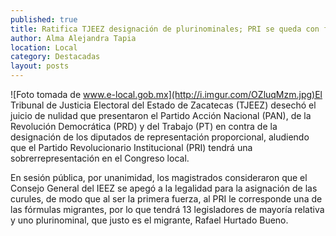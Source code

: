 ```yaml
---
published: true
title: Ratifica TJEEZ designación de plurinominales; PRI se queda con fórmula migrante
author: Alma Alejandra Tapia
location: Local
category: Destacadas
layout: posts
---
```


![Foto tomada de www.e-local.gob.mx](http://i.imgur.com/OZluqMzm.jpg)El Tribunal de Justicia Electoral del Estado de Zacatecas (TJEEZ) desechó el juicio de nulidad que presentaron el Partido Acción Nacional (PAN), de la Revolución Democrática (PRD) y del Trabajo (PT) en contra de la designación de los diputados de representación proporcional, aludiendo que el Partido Revolucionario Institucional (PRI) tendrá una sobrerrepresentación en el Congreso local.

En sesión pública, por unanimidad, los magistrados consideraron que el Consejo General del IEEZ se apegó a la legalidad para la asignación de las curules, de modo que al ser la primera fuerza, al PRI le corresponde una de las fórmulas migrantes, por lo que tendrá 13 legisladores de mayoría relativa y uno plurinominal, que justo es el migrante, Rafael Hurtado Bueno.

